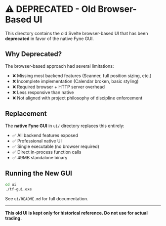 # ⚠️ DEPRECATED - Old Browser-Based UI

This directory contains the old Svelte browser-based UI that has been **deprecated** in favor of the native Fyne GUI.

## Why Deprecated?

The browser-based approach had several limitations:
- ❌ Missing most backend features (Scanner, full position sizing, etc.)
- ❌ Incomplete implementation (Calendar broken, basic styling)
- ❌ Required browser + HTTP server overhead
- ❌ Less responsive than native
- ❌ Not aligned with project philosophy of discipline enforcement

## Replacement

The **native Fyne GUI** in `ui/` directory replaces this entirely:
- ✅ All backend features exposed
- ✅ Professional native UI
- ✅ Single executable (no browser required)
- ✅ Direct in-process function calls
- ✅ 49MB standalone binary

## Running the New GUI

```bash
cd ui
./tf-gui.exe
```

See `ui/README.md` for full documentation.

---

**This old UI is kept only for historical reference. Do not use for actual trading.**
